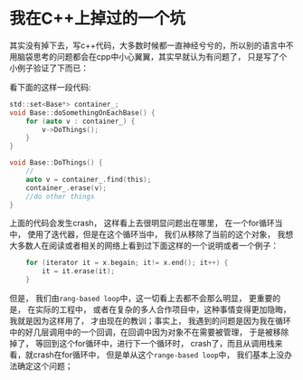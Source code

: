 # 我在C++上掉过的一个坑

其实没有掉下去，写c++代码，大多数时候都一直神经兮兮的，所以别的语言中不用脑袋思考的问题都会在cpp中小心翼翼，其实早就认为有问题了， 只是写了个小例子验证了下而已：

看下面的这样一段代码:

```c
std::set<Base*> container_;
void Base::doSomethingOnEachBase() {
    for (auto v : container_) {
        v->DoThings();
    }
}

void Base::DoThings() {
    //
    auto v = container_.find(this);
    container_.erase(v);
    //do other things    
}
```

上面的代码会发生crash， 这样看上去很明显问题出在哪里， 在一个for循环当中， 使用了迭代器，但是在这个循环当中， 我们从移除了当前的这个对象， 我想大多数人在阅读或者相关的网络上看到过下面这样的一个说明或者一个例子：
```C++
    for (iterator it = x.begain; it!= x.end(); it++) {
        it = it.erase(it);
    }
```
但是， 我们由`rang-based loop`中，这一切看上去都不会那么明显， 更重要的是， 在实际的工程中， 或者在复杂的多人合作项目中，这种事情变得更加隐晦， 我就是因为这样用了， 才由现在的教训；事实上， 我遇到的问题是因为我在循环中的好几层调用中的一个回调，在回调中因为对象不在需要被管理， 于是被移除掉了， 等回到这个for循环中，进行下一个循环时， crash了，而且从调用栈来看，就crash在for循环中， 但是单从这个`range-based loop`中， 我们基本上没办法确定这个问题；

    